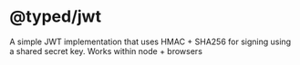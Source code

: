 # @typed/jwt

A simple JWT implementation that uses HMAC + SHA256 for signing using a shared secret key. Works within node + browsers